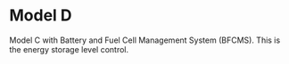 # Model D
Model C with Battery and Fuel Cell Management System (BFCMS). This is the energy storage level control.
